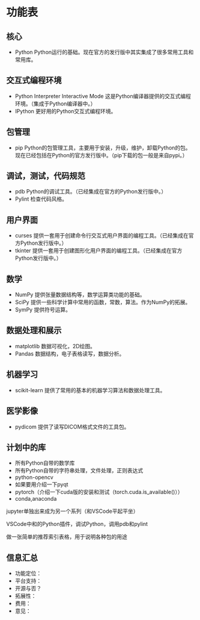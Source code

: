 # 功能表

## 核心

* Python Python运行的基础。现在官方的发行版中其实集成了很多常用工具和常用库。

## 交互式编程环境

* Python Interpreter Interactive Mode 这是Python编译器提供的交互式编程环境。（集成于Python编译器中。）
* IPython 更好用的Python交互式编程环境。

## 包管理

* pip Python的包管理工具，主要用于安装，升级，维护，卸载Python的包。现在已经包括在Python的官方发行版中。（pip下载的包一般是来自pypi。）

## 调试，测试，代码规范

* pdb Python的调试工具。（已经集成在官方的Python发行版中。）
* Pylint 检查代码风格。

## 用户界面

* curses 提供一套用于创建命令行交互式用户界面的编程工具。（已经集成在官方Python发行版中。）
* tkinter 提供一套用于创建图形化用户界面的编程工具。（已经集成在官方Python发行版中。）

## 数学

* NumPy 提供张量数据结构等，数学运算类功能的基础。
* SciPy 提供一些科学计算中常用的函数，常数，算法。作为NumPy的拓展。
* SymPy 提供符号运算。

## 数据处理和展示

* matplotlib 数据可视化，2D绘图。
* Pandas 数据结构，电子表格读写，数据分析。

## 机器学习

* scikit-learn 提供了常用的基本的机器学习算法和数据处理工具。

## 医学影像

* pydicom 提供了读写DICOM格式文件的工具包。

## 计划中的库

* 所有Python自带的数学库
* 所有Python自带的字符串处理，文件处理，正则表达式
* python-opencv
* 如果要用介绍一下pyqt
* pytorch（介绍一下cuda版的安装和测试（torch.cuda.is_available()））
* conda,anaconda

jupyter单独出来成为另一个系列（和VSCode平起平坐）

VSCode中和的Python插件，调试Python，调用pdb和pylint

做一张简单的推荐索引表格，用于说明各种包的用途

## 信息汇总

* 功能定位：
* 平台支持：
* 开源与否？
* 拓展性：
* 费用：
* 意见：